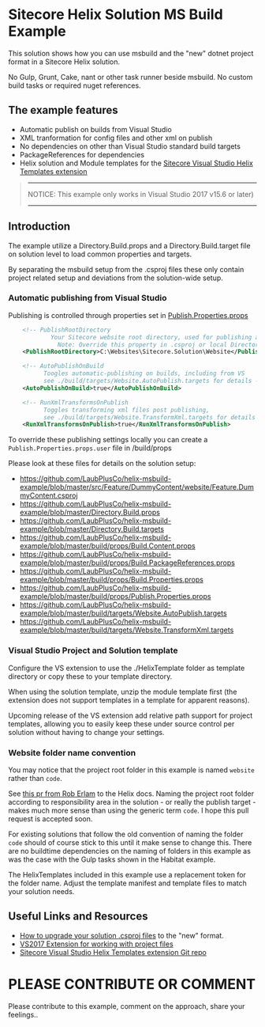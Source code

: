 
# Sitecore Helix Solution MS Build Example  

This solution shows how you can use msbuild and the "new" dotnet project format in a Sitecore Helix solution.  

No Gulp, Grunt, Cake, nant or other task runner beside msbuild. No custom build tasks or required nuget references.  

## The example features

- Automatic publish on builds from Visual Studio
- XML tranformation for config files and other xml on publish
- No dependencies on other than Visual Studio standard build targets
- PackageReferences for dependencies
- Helix solution and Module templates for the [Sitecore Visual Studio Helix Templates extension]([https://github.com/LaubPlusCo/helix-msbuild-example](https://marketplace.visualstudio.com/items?itemName=AndersLaublaubplusco.SitecoreHelixVisualStudioTemplates))

> ___
> NOTICE: This example only works in Visual Studio 2017 v15.6 or later)
> ___

## Introduction

The example utilize a Directory.Build.props and a Directory.Build.target file on solution level to load common properties and targets.

By separating the msbuild setup from the .csproj files these only contain project related setup and deviations from the solution-wide setup.

### Automatic publishing from Visual Studio

Publishing is controlled through properties set in [Publish.Properties.props](https://github.com/LaubPlusCo/helix-msbuild-example/blob/master/build/props/Build.Properties.props)

```xml
    <!-- PublishRootDirectory 
            Your Sitecore website root directory, used for publishing and xml transformations 
              Note: Override this property in .csproj or local Directory.Build.props file for specific publish targets -->
    <PublishRootDirectory>C:\Websites\Sitecore.Solution\Website</PublishRootDirectory>

    <!-- AutoPublishOnBuild
          Toogles automatic-publishing on builds, including from VS 
          see ./build/targets/Website.AutoPublish.targets for details -->
    <AutoPublishOnBuild>true</AutoPublishOnBuild>

    <!-- RunXmlTransformsOnPublish
          Toggles transforming xml files post publishing, 
          see ./build/targets/Website.TransformXml.targets for details -->
    <RunXmlTransformsOnPublish>true</RunXmlTransformsOnPublish>
```

To override these publishing settings locally you can create a `Publish.Properties.props.user` file in /build/props

Please look at these files for details on the solution setup:

- https://github.com/LaubPlusCo/helix-msbuild-example/blob/master/src/Feature/DummyContent/website/Feature.DummyContent.csproj
- https://github.com/LaubPlusCo/helix-msbuild-example/blob/master/Directory.Build.props
- https://github.com/LaubPlusCo/helix-msbuild-example/blob/master/Directory.Build.targets
- https://github.com/LaubPlusCo/helix-msbuild-example/blob/master/build/props/Build.Content.props
- https://github.com/LaubPlusCo/helix-msbuild-example/blob/master/build/props/Build.PackageReferences.props
- https://github.com/LaubPlusCo/helix-msbuild-example/blob/master/build/props/Build.Properties.props
- https://github.com/LaubPlusCo/helix-msbuild-example/blob/master/build/props/Publish.Properties.props
- https://github.com/LaubPlusCo/helix-msbuild-example/blob/master/build/targets/Website.AutoPublish.targets
- https://github.com/LaubPlusCo/helix-msbuild-example/blob/master/build/targets/Website.TransformXml.targets

### Visual Studio Project and Solution template

Configure the VS extension to use the ./HelixTemplate folder as template directory or copy these to your template directory.  

When using the solution template, unzip the module template first (the extension does not support templates in a template for apparent reasons).

Upcoming release of the VS extension add relative path support for project templates, allowing you to easily keep these under source control per solution without having to change your settings.

### Website folder name convention

You may notice that the project root folder in this example is named `website` rather than `code`.

See [this pr from Rob Erlam](https://github.com/Sitecore/Helix.Docs/pull/15/files/a194b50dc59e01c8967f29079f9a8381043bdc98#diff-7e720abd1441590c56b5f15a190e9388) to the Helix docs. Naming the project root folder according to responsibility area in the solution - or really the publish target - makes much more sense than using the generic term `code`. I hope this pull request is accepted soon.

For existing solutions that follow the old convention of naming the folder `code` should of course stick to this until it make sense to change this. There are no buildtime dependencies on the naming of folders in this example as was the case with the Gulp tasks shown in the Habitat example.

The HelixTemplates included in this example use a replacement token for the folder name. Adjust the template manifest and template files to match your solution needs.

## Useful Links and Resources

- [How to upgrade your solution .csproj files](https://natemcmaster.com/blog/2017/03/09/vs2015-to-vs2017-upgrade/) to the "new" format.
- [VS2017 Extension for working with project files](https://marketplace.visualstudio.com/items?itemName=ms-madsk.ProjectFileTools)
- [Sitecore Visual Studio Helix Templates extension Git repo](https://github.com/LaubPlusCo/helix-msbuild-example)

# PLEASE CONTRIBUTE OR COMMENT

Please contribute to this example, comment on the approach, share your feelings..